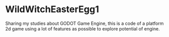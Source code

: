 WildWitchEasterEgg1
===================

Sharing my studies about GODOT Game Engine, this is a code of a platform 2d game using a lot of features as possible to explore potential of engine.
